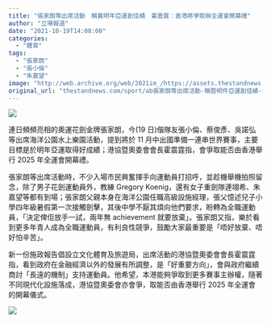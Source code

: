 ```yaml
---
title: "張家朗等出席活動　稱冀明年亞運創佳績　霍震霆：香港將爭取辦全運會開幕禮"
author: "立場報道"
date: "2021-10-19T14:08:00"
categories:
  - "體育"
tags:
  - "張家朗"
  - "張小倫"
  - "朱嘉望"
image: "http://web.archive.org/web/2021im_/https://assets.thestandnews.com/media/photos/246267911_10216661398641273_6670156548884563843_n_copy.png"
original_url: "thestandnews.com/sport/ab張家朗等出席活動-稱暨明件亞運創佳績-霍震霆香港將爭取辦全運會開幕禮"
---
```

![](http://web.archive.org/web/2021im_/https://assets.thestandnews.com/media/photos/246267911_10216661398641273_6670156548884563843_n_copy.png)

連日頻頻亮相的奧運花劍金牌張家朗，今(19 日)偕隊友張小倫、蔡俊彥、吳諾弘等出席海洋公園水上樂園活動，提到將於 11 月中出國準備一連串世界賽事，主要目標是於明年亞運取得好成績；港協暨奧委會會長霍震霆指，會爭取能否由香港舉行 2025 年全運會開幕禮。

張家朗等出席活動時，不少入場市民興奮揮手向運動員打招呼，並趁機舉機拍照留念，除了男子花劍運動員外，教練 Gregory Koenig，還有女子重劍隊連翊希、朱嘉望等都有到場；張家朗父親本身在海洋公園任職高級設施經理，張父憶述兒子小學四年級暑假第一次接觸劍擊，其後中學不厭其煩向他們要求，盼轉為全職運動員，「決定俾佢放手一試，兩年無 achievement 就要放棄」。張家朗又指，樂於看到更多年青人成為全職運動員，有利良性競爭，鼓勵大家最重要是「唔好放棄、唔好怕辛苦」。

新一份施政報告倡設立文化體育及旅遊局，出席活動的港協暨奧委會會長霍震霆指，看到政府在金融經濟以外的發展有所調整，是「好重要方向」，會與政府繼續商討「長遠的機制」支持運動員。他希望，本港能夠爭取到更多賽事主辦權，隨著不同現代化設施落成，港協暨奧委會亦會爭，取能否由香港舉行 2025 年全運會的開幕儀式。

![](http://web.archive.org/web/2021im_/https://assets.thestandnews.com/media/photos/246443697_10216661399241288_3230144890891319940_n_copy.png)